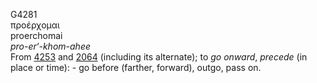 G4281  
προέρχομαι  
proerchomai  
*pro-er‘-khom-ahee*  
From [4253](g4253) and [2064](g2064) (including its alternate); to *go*
*onward*, *precede* (in place or time): - go before (farther, forward),
outgo, pass on.  
